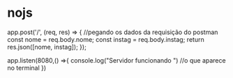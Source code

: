 # nojs
app.post('/', (req, res) => {
    //pegando os dados da requisição do postman
    const nome = req.body.nome;
    const instag = req.body.instag;
    return res.json([nome, instag]);
  });

app.listen(8080,() =>{
    console.log("Servidor funcionando ") //o que aparece no terminal
})
